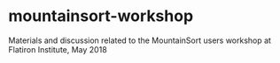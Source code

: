 # mountainsort-workshop
Materials and discussion related to the MountainSort users workshop at Flatiron Institute, May 2018
